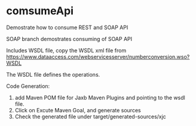 # comsumeApi
Demostrate how to consume REST and SOAP API

SOAP branch demostrates consuming of SOAP API

Includes WSDL file, copy the WSDL xml file from 
https://www.dataaccess.com/webservicesserver/numberconversion.wso?WSDL

The WSDL file defines the operations.

Code Generation:

1. add Maven POM file for Jaxb Maven Plugins and pointing to the wsdl file.
2. Click on Excute Maven Goal, and generate sources
3. Check the generated file under target/generated-sources/xjc